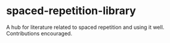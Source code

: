 # spaced-repetition-library
A hub for literature related to spaced repetition and using it well. Contributions encouraged.
